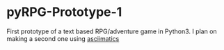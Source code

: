 # pyRPG-Prototype-1
First prototype of a text based RPG/adventure game in Python3.
I plan on making a second one using [asciimatics](https://pypi.org/project/asciimatics/)
